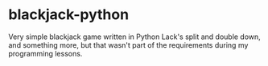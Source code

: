 # blackjack-python
Very simple blackjack game written in Python
Lack's split and double down, and something more, but that wasn't part of the requirements during my programming lessons.
